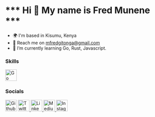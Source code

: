 *** Hi 👋 My name is Fred Munene ***
================================

+ 🌍 I'm based in Kisumu, Kenya
+ 📩 Reach me on [mfredgitonga@gmail.com](mailto:mfredgitonga@gmail.com)
+ 🌱 I’m currently learning Go, Rust, Javascript.


### Skills
<p align="left>
<a href="https://go.dev/" target="_blank" rel="noreferrer">
<img src="https://github.com/danielcranney/profileme-dev/blob/main/public/icons/skills/go.svg" width="36 height="36" alt="Go"/>
</a>
</p>

### Socials
<p align="left>
<a href="https://github.com/FredMunene" target="_blank" rel="noreferrer">
<img src="https://github.com/danielcranney/profileme-dev/blob/main/public/icons/socials/github.svg" width="36 height="36" alt="Github"/>
</a>
<a href="https://twitter.com/Gitonga2050" target="_blank" rel="noreferrer">
<img src="https://github.com/danielcranney/profileme-dev/blob/main/public/icons/socials/twitter.svg" width="36 height="36" alt="Twitter"/>
</a>
<a href="https://ke.linkedin.com/in/fredgitonga" target="_blank" rel="noreferrer">
<img src="https://github.com/danielcranney/profileme-dev/blob/main/public/icons/socials/linkedin.svg" width="36 height="36" alt="LinkedIn"/>
</a>
<a href="https://medium.com/@mfredgitonga" target="_blank" rel="noreferrer">
<img src="https://github.com/danielcranney/profileme-dev/blob/main/public/icons/socials/medium.svg" width="36 height="36" alt="Medium"/>
</a>
<a href="https://medium.com/@mfredgitonga" target="_blank" rel="noreferrer">
<img src="https://github.com/danielcranney/profileme-dev/blob/main/public/icons/socials/instagram.svg" width="36 height="36" alt="Instagram"/>
</a>

</p>


<!--
**FredMunene/FredMunene** is a ✨ _special_ ✨ repository because its `README.md` (this file) appears on your GitHub profile.

Here are some ideas to get you started:

- 🔭 I’m currently working on

- 👯 I’m looking to collaborate on ...
- 🤔 I’m looking for help with ...
- 💬 Ask me about ...
- 📫 How to reach me: 
- 😄 Pronouns: ...
- ⚡ Fun fact: ...
-->
